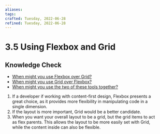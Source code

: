```yaml
---
aliases: 
tags: 
crafted: Tuesday, 2022-06-28
refined: Tuesday, 2022-06-28
---
```


# 3.5 Using Flexbox and Grid

## Knowledge Check

- [When might you use Flexbox over Grid?](https://www.theodinproject.com/lessons/node-path-intermediate-html-and-css-using-flexbox-and-grid#content-first-vs-layout-first-design)
- [When might you use Grid over Flexbox?](https://www.theodinproject.com/lessons/node-path-intermediate-html-and-css-using-flexbox-and-grid#content-first-vs-layout-first-design)
- [When might you use the two of these tools together?](https://www.theodinproject.com/lessons/node-path-intermediate-html-and-css-using-flexbox-and-grid#combining-flexbox-and-grid)

1. If a developer if working with content-first design, Flexbox presents a great choice, as it provides more flexibility in manipulating code in a single dimension.
2. If the layout is more important, Grid would be a better candidate.
3. When you want your overall layout to be a grid, but the grid items to act as flex parents. This allows the layout to be more easily set with Grid, while the content inside can also be flexible.
